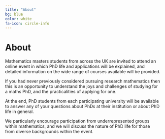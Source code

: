 ```yaml
---
title: "About"
bg: blue
color: white
fa-icon: circle-info
---
```



# About

Mathematics masters students from across the UK are invited to attend an online event in which PhD life and applications will be explained, and detailed information on the wide range of courses available will be provided.

If you had never previously considered pursuing research mathematics then this is an opportunity to understand the joys and challenges of studying for a maths PhD, and the practicalities of applying for one.

At the end, PhD students from each participating university will be available to answer any of your questions about PhDs at their institution or about PhD life in general.

We particularly encourage participation from underrepresented groups within mathematics, and we will discuss the nature of PhD life for those from diverse backgrounds within the event.

